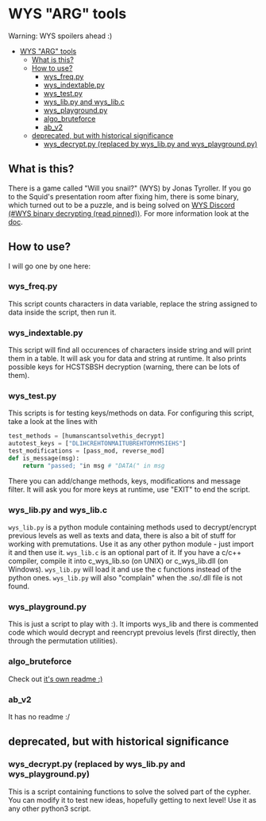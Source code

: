 # WYS "ARG" tools

Warning: WYS spoilers ahead :)

- [WYS "ARG" tools](#wys-arg-tools)
	- [What is this?](#what-is-this)
	- [How to use?](#how-to-use)
		- [wys_freq.py](#wys_freqpy)
		- [wys_indextable.py](#wys_indextablepy)
		- [wys_test.py](#wys_testpy)
		- [wys_lib.py and wys_lib.c](#wys_libpy-and-wys_libc)
		- [wys_playground.py](#wys_playgroundpy)
		- [algo_bruteforce](#algo_bruteforce)
		- [ab_v2](#ab_v2)
	- [deprecated, but with historical significance](#deprecated-but-with-historical-significance)
		- [wys_decrypt.py (replaced by wys_lib.py and wys_playground.py)](#wys_decryptpy-replaced-by-wys_libpy-and-wys_playgroundpy)

## What is this?

There is a game called "Will you snail?" (WYS) by Jonas Tyroller. If you go to the Squid's presentation room after fixing him, there is some binary, which turned out to be a puzzle, and is being solved on [WYS Discord (\#WYS binary decrypting (read pinned))](https://discord.gg/6Kk2FUHmgf). For more information look at the [doc](https://docs.google.com/document/d/1e_nOhSkTh9cchh8n5yDadvf-pnoi8CBZnHwZE0dsbcI/edit#).

## How to use?

I will go one by one here:

### wys_freq.py

This script counts characters in data variable, replace the string assigned to data inside the script, then run it.

### wys_indextable.py

This script will find all occurences of characters inside string and will print them in a table. It will ask you for data and string at runtime.
It also prints possible keys for HCSTSBSH decryption (warning, there can be lots of them).

### wys_test.py

This scripts is for testing keys/methods on data. For configuring this script, take a look at the lines with

```python
test_methods = [humanscantsolvethis_decrypt]
autotest_keys = ["DLIHCREHTONMAITUBREHTOMYMSIEHS"]
test_modifications = [pass_mod, reverse_mod]
def is_message(msg):
	return "passed; "in msg # "DATA(" in msg
```

There you can add/change methods, keys, modifications and message filter. It will ask you for more keys at runtime, use "EXIT" to end the script.

### wys_lib.py and wys_lib.c

`wys_lib.py` is a python module containing methods used to decrypt/encrypt previous levels as well as texts and data, there is also a bit of stuff for working with premutations.
Use it as any other python module - just import it and then use it.
`wys_lib.c` is an optional part of it. If you have a c/c++ compiler, compile it into c_wys_lib.so (on UNIX) or c_wys_lib.dll (on Windows). `wys_lib.py` will load it and use the c functions instead of the python ones. `wys_lib.py` will also "complain" when the .so/.dll file is not found.

### wys_playground.py

This is just a script to play with :). It imports wys_lib and there is commented code which would decrypt and reencrypt prevoius levels (first directly, then through the permutation utilities).

### algo_bruteforce

Check out [it's own readme :)](algo_bruteforce/README.md)

### ab_v2

It has no readme :/

## deprecated, but with historical significance

### wys_decrypt.py (replaced by wys_lib.py and wys_playground.py)

This is a script containing functions to solve the solved part of the cypher. You can modify it to test new ideas, hopefully getting to next level! Use it as any other python3 script.
